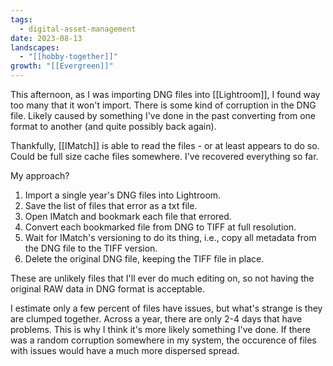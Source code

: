 ```yaml
---
tags:
  - digital-asset-management
date: 2023-08-13
landscapes:
  - "[[hobby-together]]"
growth: "[[Evergreen]]"
---
```

This afternoon, as I was importing DNG files into [[Lightroom]], I found way too many that it won't import. There is some kind of corruption in the DNG file. Likely caused by something I've done in the past converting from one format to another (and quite possibly back again).

Thankfully, [[IMatch]] is able to read the files - or at least appears to do so. Could be full size cache files somewhere. I've recovered everything so far.

My approach?

1. Import a single year's DNG files into Lightroom.
2. Save the list of files that error as a txt file.
3. Open IMatch and bookmark each file that errored.
4. Convert each bookmarked file from DNG to TIFF at full resolution.
5. Wait for IMatch's versioning to do its thing, i.e., copy all metadata from the DNG file to the TIFF version.
6. Delete the original DNG file, keeping the TIFF file in place.

These are unlikely files that I'll ever do much editing on, so not having the original RAW data in DNG format is acceptable.

I estimate only a few percent of files have issues, but what's strange is they are clumped together. Across a year, there are only 2-4 days that have problems. This is why I think it's more likely something I've done. If there was a random corruption somewhere in my system, the occurence of files with issues would have a much more dispersed spread.
